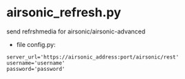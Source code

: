 # airsonic_refresh.py
send refrshmedia for airsonic/airsonic-advanced



* file config.py:

```
server_url='https://airsonic_address:port/airsonic/rest'
username='username'
password='password'
```
